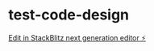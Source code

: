 # test-code-design

[Edit in StackBlitz next generation editor ⚡️](https://stackblitz.com/~/github.com/ilyanosovsky/test-code-design)